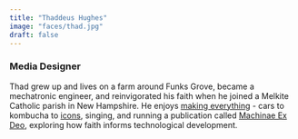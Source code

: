 ```yaml
---
title: "Thaddeus Hughes"
image: "faces/thad.jpg"
draft: false
---
```


### Media Designer

Thad grew up and lives on a farm around Funks Grove, became a mechatronic engineer, and reinvigorated his faith when he joined a Melkite Catholic parish in New Hampshire. He enjoys [making everything](https://thadhughes.xyz/portfolio/) - cars to kombucha to [icons](https://www.littlecreators.shop), singing, and running a publication called [Machinae Ex Deo](https://www.machinaeexdeo.com), exploring how faith informs technological development.